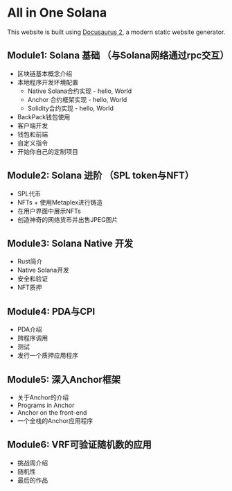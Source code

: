 # All in One Solana

This website is built using [Docusaurus 2](https://docusaurus.io/), a modern static website generator.

## Module1: Solana 基础 （与Solana网络通过rpc交互）

- 区块链基本概念介绍
- 本地程序开发环境配置
    - Native Solana合约实现 - hello, World
    - Anchor 合约框架实现 - hello, World
    - Solidity合约实现 - hello, World
- BackPack钱包使用
- 客户端开发
- 钱包和前端
- 自定义指令
- 开始你自己的定制项目

## Module2: Solana 进阶 （SPL token与NFT）

- SPL代币
- NFTs + 使用Metaplex进行铸造
- 在用户界面中展示NFTs
- 创造神奇的网络货币并出售JPEG图片

## Module3: Solana Native 开发

- Rust简介
- Native Solana开发
- 安全和验证
- NFT质押

## Module4: PDA与CPI

- PDA介绍
- 跨程序调用
- 测试
- 发行一个质押应用程序

## Module5: 深入Anchor框架

- 关于Anchor的介绍
- Programs in Anchor
- Anchor on the front-end
- 一个全栈的Anchor应用程序

## Module6: VRF可验证随机数的应用

- 挑战周介绍
- 随机性
- 最后的作品

